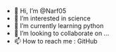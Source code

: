 - 👋 Hi, I’m @Narf05
- 👀 I’m interested in science
- 🌱 I’m currently learning python
- 💞️ I’m looking to collaborate on ...
- 📫 How to reach me : GitHub

<!---
Narf05/Narf05 is a ✨ special ✨ repository because its `README.md` (this file) appears on your GitHub profile.
You can click the Preview link to take a look at your changes.
--->

